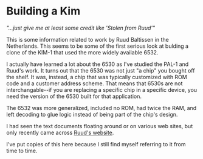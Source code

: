 # Building a Kim

*"...just give me at least some credit like 'Stolen from Ruud'"*

This is some information related to work by Ruud Baltissen in the Netherlands. This seems to be some of the first serious look at bulding a clone of the KIM-1 that used the more widely available 6532.

I actually have learned a lot about the 6530 as I've studied the PAL-1 and Ruud's work. It turns out that the 6530 was not just "a chip" you bought off the shelf. It was, instead, a chip that was typically customized with ROM code and a customer address scheme. That means that 6530s are not interchangable--if you are replacing a specific chip in a specific device, you need the version of the 6530 built for that application.

The 6532 was more generalized, included no ROM, had twice the RAM, and left decoding to glue logic instead of being part of the chip's design.

I had seen the text documents floating around or on various web sites, but only recently came across [Ruud's website](http://www.baltissen.org/newhtm/index4.htm).

I've put copies of this here because I still find myself referring to it from time to time.
